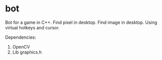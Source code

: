# bot
Bot for a game in C++.
Find pixel in desktop.
Find image in desktop.
Using virtual hotkeys and cursor.

Dependencies:
  1. OpenCV
  2. Lib graphics.h
